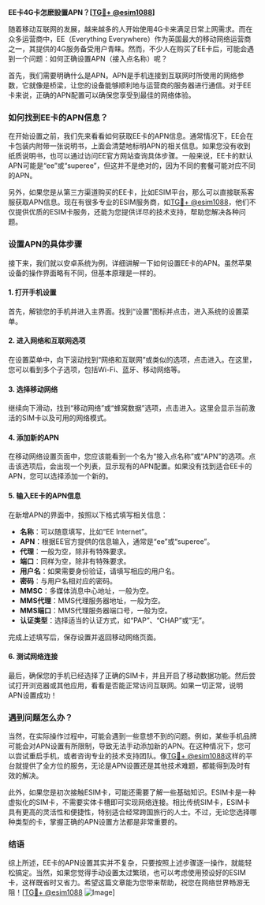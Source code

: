 **EE卡4G卡怎麽設置APN？[[TG💪+ @esim1088](https://t.me/s/esim1088)]**

随着移动互联网的发展，越来越多的人开始使用4G卡来满足日常上网需求。而在众多运营商中，EE（Everything Everywhere）作为英国最大的移动网络运营商之一，其提供的4G服务备受用户青睐。然而，不少人在购买了EE卡后，可能会遇到一个问题：如何正确设置APN（接入点名称）呢？

首先，我们需要明确什么是APN。APN是手机连接到互联网时所使用的网络参数，它就像是桥梁，让您的设备能够顺利地与运营商的服务器进行通信。对于EE卡来说，正确的APN配置可以确保您享受到最佳的网络体验。

### 如何找到EE卡的APN信息？

在开始设置之前，我们先来看看如何获取EE卡的APN信息。通常情况下，EE会在卡包装内附带一张说明书，上面会清楚地标明APN的相关信息。如果您没有收到纸质说明书，也可以通过访问EE官方网站查询具体步骤。一般来说，EE卡的默认APN可能是“ee”或“superee”，但这并不是绝对的，因为不同的套餐可能对应不同的APN。

另外，如果您是从第三方渠道购买的EE卡，比如ESIM平台，那么可以直接联系客服获取APN信息。现在有很多专业的ESIM服务商，如[TG💪+ @esim1088](https://t.me/s/esim1088)，他们不仅提供优质的ESIM卡服务，还能为您提供详尽的技术支持，帮助您解决各种问题。

### 设置APN的具体步骤

接下来，我们就以安卓系统为例，详细讲解一下如何设置EE卡的APN。虽然苹果设备的操作界面略有不同，但基本原理是一样的。

#### 1. 打开手机设置

首先，解锁您的手机并进入主界面。找到“设置”图标并点击，进入系统的设置菜单。

#### 2. 进入网络和互联网选项

在设置菜单中，向下滚动找到“网络和互联网”或类似的选项，点击进入。在这里，您可以看到多个子选项，包括Wi-Fi、蓝牙、移动网络等。

#### 3. 选择移动网络

继续向下滑动，找到“移动网络”或“蜂窝数据”选项，点击进入。这里会显示当前激活的SIM卡以及可用的网络模式。

#### 4. 添加新的APN

在移动网络设置页面中，您应该能看到一个名为“接入点名称”或“APN”的选项。点击该选项后，会出现一个列表，显示现有的APN配置。如果没有找到适合EE卡的APN，您可以选择添加一个新的。

#### 5. 输入EE卡的APN信息

在新增APN的界面中，按照以下格式填写相关信息：

- **名称**：可以随意填写，比如“EE Internet”。
- **APN**：根据EE官方提供的信息输入，通常是“ee”或“superee”。
- **代理**：一般为空，除非有特殊要求。
- **端口**：同样为空，除非有特殊要求。
- **用户名**：如果需要身份验证，请填写相应的用户名。
- **密码**：与用户名相对应的密码。
- **MMSC**：多媒体消息中心地址，一般为空。
- **MMS代理**：MMS代理服务器地址，一般为空。
- **MMS端口**：MMS代理服务器端口号，一般为空。
- **认证类型**：选择适当的认证方式，如“PAP”、“CHAP”或“无”。

完成上述填写后，保存设置并返回移动网络页面。

#### 6. 测试网络连接

最后，确保您的手机已经选择了正确的SIM卡，并且开启了移动数据功能。然后尝试打开浏览器或其他应用，看看是否能正常访问互联网。如果一切正常，说明APN设置成功！

### 遇到问题怎么办？

当然，在实际操作过程中，可能会遇到一些意想不到的问题。例如，某些手机品牌可能会对APN设置有所限制，导致无法手动添加新的APN。在这种情况下，您可以尝试重启手机，或者咨询专业的技术支持团队。像[TG💪+ @esim1088](https://t.me/s/esim1088)这样的平台就提供了全方位的服务，无论是APN设置还是其他技术难题，都能得到及时有效的解决。

此外，如果您是初次接触ESIM卡，可能还需要了解一些基础知识。ESIM卡是一种虚拟化的SIM卡，不需要实体卡槽即可实现网络连接。相比传统SIM卡，ESIM卡具有更高的灵活性和便捷性，特别适合经常跨国旅行的人士。不过，无论您选择哪种类型的卡，掌握正确的APN设置方法都是非常重要的。

### 结语

综上所述，EE卡的APN设置其实并不复杂，只要按照上述步骤逐一操作，就能轻松搞定。当然，如果您觉得手动设置太过繁琐，也可以考虑使用预设好的ESIM卡，这样既省时又省力。希望这篇文章能为您带来帮助，祝您在网络世界畅游无阻！[[TG💪+ @esim1088](https://t.me/s/esim1088) ![Image](https://i.postimg.cc/4NQfJmqS/Snipaste-2025-05-13-00-14-12.png)]